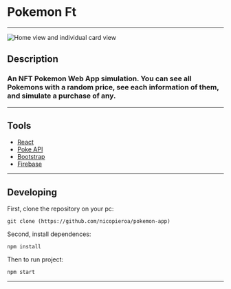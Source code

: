 # Pokemon Ft

---

![Home view and individual card view](/pokemon-app/public/images/thumbnail.png)

## Description

### An NFT Pokemon Web App simulation. You can see all Pokemons with a random price, see each information of them, and simulate a purchase of any.

---

## Tools

- [React](https://react.dev/)
- [Poke API](https://pokeapi.co/)
- [Bootstrap](https://getbootstrap.com/)
- [Firebase](https://firebase.google.com/?hl=es)

---

## Developing

First, clone the repository on your pc:

    git clone (https://github.com/nicopieroa/pokemon-app)

Second, install dependences:

    npm install

Then to run project:

    npm start

---
